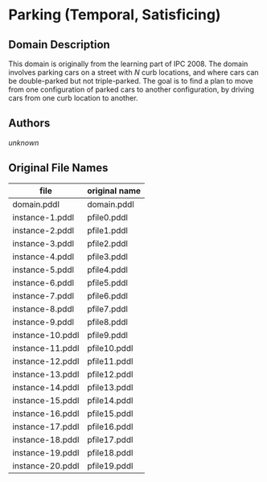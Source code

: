 # Parking (Temporal, Satisficing)

## Domain Description

This domain is originally from the learning part of IPC 2008.
The domain involves parking cars on a street with *N* curb locations, and where cars can be double-parked but not triple-parked.
The goal is to find a plan to move from one configuration of parked cars to another configuration, by driving cars from one curb location to another.

## Authors

*unknown*

## Original File Names

| file             | original name |
|------------------|---------------|
| domain.pddl      | domain.pddl   |
| instance-1.pddl  | pfile0.pddl   |
| instance-2.pddl  | pfile1.pddl   |
| instance-3.pddl  | pfile2.pddl   |
| instance-4.pddl  | pfile3.pddl   |
| instance-5.pddl  | pfile4.pddl   |
| instance-6.pddl  | pfile5.pddl   |
| instance-7.pddl  | pfile6.pddl   |
| instance-8.pddl  | pfile7.pddl   |
| instance-9.pddl  | pfile8.pddl   |
| instance-10.pddl | pfile9.pddl   |
| instance-11.pddl | pfile10.pddl  |
| instance-12.pddl | pfile11.pddl  |
| instance-13.pddl | pfile12.pddl  |
| instance-14.pddl | pfile13.pddl  |
| instance-15.pddl | pfile14.pddl  |
| instance-16.pddl | pfile15.pddl  |
| instance-17.pddl | pfile16.pddl  |
| instance-18.pddl | pfile17.pddl  |
| instance-19.pddl | pfile18.pddl  |
| instance-20.pddl | pfile19.pddl  |
